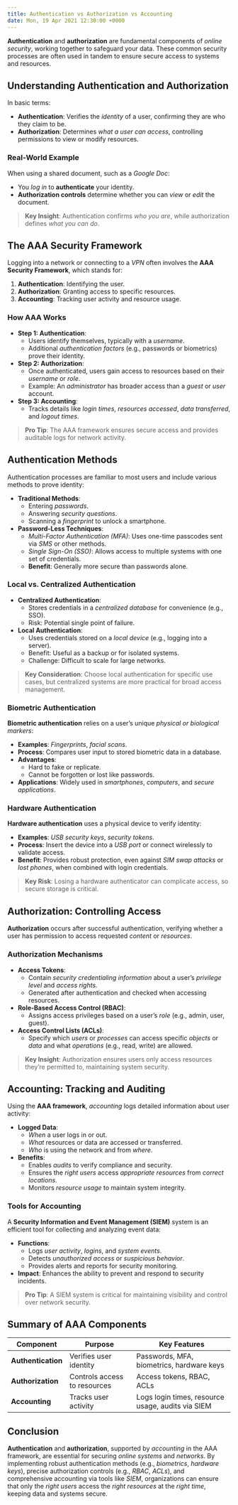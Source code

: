 ```yaml
---
title: Authentication vs Authorization vs Accounting
date: Mon, 19 Apr 2021 12:30:00 +0000
---
```


**Authentication** and **authorization** are fundamental components of *online security*, working together to safeguard your data. These common security processes are often used in tandem to ensure secure access to systems and resources.

## Understanding Authentication and Authorization

In basic terms:

- **Authentication**: Verifies the *identity* of a user, confirming they are who they claim to be.
- **Authorization**: Determines *what a user can access*, controlling permissions to view or modify resources.

### Real-World Example
When using a shared document, such as a *Google Doc*:
- You *log in* to **authenticate** your identity.
- **Authorization controls** determine whether you can *view* or *edit* the document.

> **Key Insight**: Authentication confirms *who you are*, while authorization defines *what you can do*.

## The AAA Security Framework

Logging into a network or connecting to a *VPN* often involves the **AAA Security Framework**, which stands for:

1. **Authentication**: Identifying the user.
2. **Authorization**: Granting access to specific resources.
3. **Accounting**: Tracking user activity and resource usage.

### How AAA Works
- **Step 1: Authentication**:
    - Users identify themselves, typically with a *username*.
    - Additional *authentication factors* (e.g., passwords or biometrics) prove their identity.
- **Step 2: Authorization**:
    - Once authenticated, users gain access to resources based on their *username* or *role*.
    - Example: An *administrator* has broader access than a *guest* or *user* account.
- **Step 3: Accounting**:
    - Tracks details like *login times*, *resources accessed*, *data transferred*, and *logout times*.

> **Pro Tip**: The AAA framework ensures secure access and provides auditable logs for network activity.

## Authentication Methods

Authentication processes are familiar to most users and include various methods to prove identity:

- **Traditional Methods**:
    - Entering *passwords*.
    - Answering *security questions*.
    - Scanning a *fingerprint* to unlock a smartphone.
- **Password-Less Techniques**:
    - *Multi-Factor Authentication (MFA)*: Uses one-time passcodes sent via *SMS* or other methods.
    - *Single Sign-On (SSO)*: Allows access to multiple systems with one set of credentials.
    - **Benefit**: Generally more secure than passwords alone.

### Local vs. Centralized Authentication
- **Centralized Authentication**:
    - Stores credentials in a *centralized database* for convenience (e.g., SSO).
    - Risk: Potential single point of failure.
- **Local Authentication**:
    - Uses credentials stored on a *local device* (e.g., logging into a server).
    - Benefit: Useful as a backup or for isolated systems.
    - Challenge: Difficult to scale for large networks.

> **Key Consideration**: Choose local authentication for specific use cases, but centralized systems are more practical for broad access management.

### Biometric Authentication
**Biometric authentication** relies on a user’s unique *physical or biological markers*:

- **Examples**: *Fingerprints*, *facial scans*.
- **Process**: Compares user input to stored biometric data in a database.
- **Advantages**:
    - Hard to fake or replicate.
    - Cannot be forgotten or lost like passwords.
- **Applications**: Widely used in *smartphones*, *computers*, and *secure applications*.

### Hardware Authentication
**Hardware authentication** uses a physical device to verify identity:

- **Examples**: *USB security keys*, *security tokens*.
- **Process**: Insert the device into a *USB port* or connect wirelessly to validate access.
- **Benefit**: Provides robust protection, even against *SIM swap attacks* or *lost phones*, when combined with login credentials.

> **Key Risk**: Losing a hardware authenticator can complicate access, so secure storage is critical.

## Authorization: Controlling Access

**Authorization** occurs after successful authentication, verifying whether a user has permission to access requested *content* or *resources*.

### Authorization Mechanisms
- **Access Tokens**:
    - Contain *security credentialing information* about a user’s *privilege level* and *access rights*.
    - Generated after authentication and checked when accessing resources.
- **Role-Based Access Control (RBAC)**:
    - Assigns access privileges based on a user’s *role* (e.g., admin, user, guest).
- **Access Control Lists (ACLs)**:
    - Specify which *users* or *processes* can access specific *objects* or *data* and what *operations* (e.g., read, write) are allowed.

> **Key Insight**: Authorization ensures users only access resources they’re permitted to, maintaining system security.

## Accounting: Tracking and Auditing

Using the **AAA framework**, *accounting* logs detailed information about user activity:

- **Logged Data**:
    - *When* a user logs in or out.
    - *What* resources or data are accessed or transferred.
    - *Who* is using the network and from *where*.
- **Benefits**:
    - Enables *audits* to verify compliance and security.
    - Ensures the *right users* access *appropriate resources* from *correct locations*.
    - Monitors *resource usage* to maintain system integrity.

### Tools for Accounting
A **Security Information and Event Management (SIEM)** system is an efficient tool for collecting and analyzing event data:

- **Functions**:
    - Logs *user activity*, *logins*, and *system events*.
    - Detects *unauthorized access* or *suspicious behavior*.
    - Provides alerts and reports for security monitoring.
- **Impact**: Enhances the ability to prevent and respond to security incidents.

> **Pro Tip**: A SIEM system is critical for maintaining visibility and control over network security.

## Summary of AAA Components

| Component | Purpose | Key Features |
|-----------|---------|--------------|
| **Authentication** | Verifies user identity | Passwords, MFA, biometrics, hardware keys |
| **Authorization** | Controls access to resources | Access tokens, RBAC, ACLs |
| **Accounting** | Tracks user activity | Logs login times, resource usage, audits via SIEM |

## Conclusion

**Authentication** and **authorization**, supported by *accounting* in the AAA framework, are essential for securing *online systems* and *networks*. By implementing robust authentication methods (e.g., *biometrics*, *hardware keys*), precise authorization controls (e.g., *RBAC*, *ACLs*), and comprehensive accounting via tools like *SIEM*, organizations can ensure that only the *right users* access the *right resources* at the *right time*, keeping data and systems secure.
